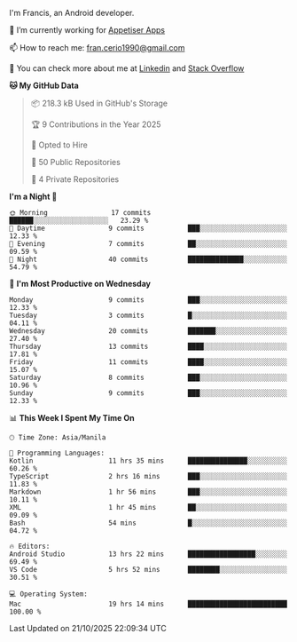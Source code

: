 
I'm Francis, an Android developer.

🔭 I’m currently working for [Appetiser Apps](http://appetiser.com.au)

📫 How to reach me: fran.cerio1990@gmail.com

👀 You can check more about me at [Linkedin](https://www.linkedin.com/in/francerio/) and [Stack Overflow](https://stackoverflow.com/users/1614267/fran-ceriu)



<!--START_SECTION:waka-->
**🐱 My GitHub Data** 

> 📦 218.3 kB Used in GitHub's Storage 
 > 
> 🏆 9 Contributions in the Year 2025
 > 
> 💼 Opted to Hire
 > 
> 📜 50 Public Repositories 
 > 
> 🔑 4 Private Repositories 
 > 
**I'm a Night 🦉** 

```text
🌞 Morning                17 commits          ██████░░░░░░░░░░░░░░░░░░░   23.29 % 
🌆 Daytime                9 commits           ███░░░░░░░░░░░░░░░░░░░░░░   12.33 % 
🌃 Evening                7 commits           ██░░░░░░░░░░░░░░░░░░░░░░░   09.59 % 
🌙 Night                  40 commits          ██████████████░░░░░░░░░░░   54.79 % 
```
📅 **I'm Most Productive on Wednesday** 

```text
Monday                   9 commits           ███░░░░░░░░░░░░░░░░░░░░░░   12.33 % 
Tuesday                  3 commits           █░░░░░░░░░░░░░░░░░░░░░░░░   04.11 % 
Wednesday                20 commits          ███████░░░░░░░░░░░░░░░░░░   27.40 % 
Thursday                 13 commits          ████░░░░░░░░░░░░░░░░░░░░░   17.81 % 
Friday                   11 commits          ████░░░░░░░░░░░░░░░░░░░░░   15.07 % 
Saturday                 8 commits           ███░░░░░░░░░░░░░░░░░░░░░░   10.96 % 
Sunday                   9 commits           ███░░░░░░░░░░░░░░░░░░░░░░   12.33 % 
```


📊 **This Week I Spent My Time On** 

```text
🕑︎ Time Zone: Asia/Manila

💬 Programming Languages: 
Kotlin                   11 hrs 35 mins      ███████████████░░░░░░░░░░   60.26 % 
TypeScript               2 hrs 16 mins       ███░░░░░░░░░░░░░░░░░░░░░░   11.83 % 
Markdown                 1 hr 56 mins        ███░░░░░░░░░░░░░░░░░░░░░░   10.11 % 
XML                      1 hr 45 mins        ██░░░░░░░░░░░░░░░░░░░░░░░   09.09 % 
Bash                     54 mins             █░░░░░░░░░░░░░░░░░░░░░░░░   04.72 % 

🔥 Editors: 
Android Studio           13 hrs 22 mins      █████████████████░░░░░░░░   69.49 % 
VS Code                  5 hrs 52 mins       ████████░░░░░░░░░░░░░░░░░   30.51 % 

💻 Operating System: 
Mac                      19 hrs 14 mins      █████████████████████████   100.00 % 
```


 Last Updated on 21/10/2025 22:09:34 UTC
<!--END_SECTION:waka-->
